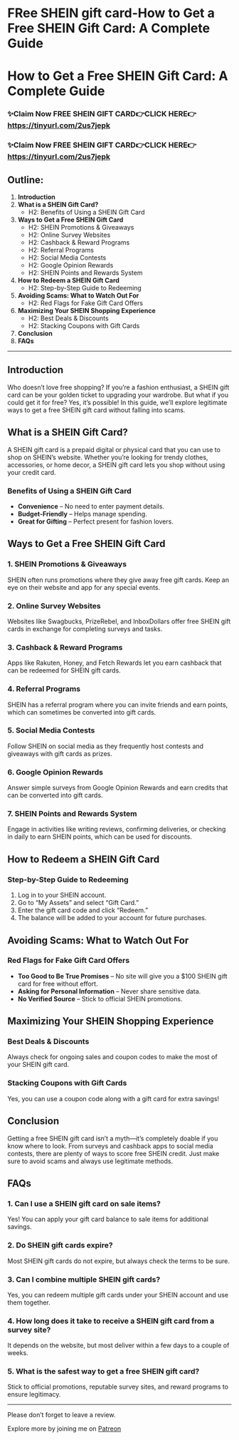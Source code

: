 # FRee SHEIN gift card-How to Get a Free SHEIN Gift Card: A Complete Guide
# **How to Get a Free SHEIN Gift Card: A Complete Guide**
### ✨Claim Now FREE SHEIN GIFT CARD👉CLICK HERE👉https://tinyurl.com/2us7jepk
### ✨Claim Now FREE SHEIN GIFT CARD👉CLICK HERE👉https://tinyurl.com/2us7jepk
## **Outline:**

1. **Introduction**
2. **What is a SHEIN Gift Card?**
   - H2: Benefits of Using a SHEIN Gift Card
3. **Ways to Get a Free SHEIN Gift Card**
   - H2: SHEIN Promotions & Giveaways
   - H2: Online Survey Websites
   - H2: Cashback & Reward Programs
   - H2: Referral Programs
   - H2: Social Media Contests
   - H2: Google Opinion Rewards
   - H2: SHEIN Points and Rewards System
4. **How to Redeem a SHEIN Gift Card**
   - H2: Step-by-Step Guide to Redeeming
5. **Avoiding Scams: What to Watch Out For**
   - H2: Red Flags for Fake Gift Card Offers
6. **Maximizing Your SHEIN Shopping Experience**
   - H2: Best Deals & Discounts
   - H2: Stacking Coupons with Gift Cards
7. **Conclusion**
8. **FAQs**

---

## **Introduction**

Who doesn’t love free shopping? If you’re a fashion enthusiast, a SHEIN gift card can be your golden ticket to upgrading your wardrobe. But what if you could get it for free? Yes, it’s possible! In this guide, we’ll explore legitimate ways to get a free SHEIN gift card without falling into scams.

## **What is a SHEIN Gift Card?**

A SHEIN gift card is a prepaid digital or physical card that you can use to shop on SHEIN’s website. Whether you’re looking for trendy clothes, accessories, or home decor, a SHEIN gift card lets you shop without using your credit card.

### **Benefits of Using a SHEIN Gift Card**
- **Convenience** – No need to enter payment details.
- **Budget-Friendly** – Helps manage spending.
- **Great for Gifting** – Perfect present for fashion lovers.

## **Ways to Get a Free SHEIN Gift Card**

### **1. SHEIN Promotions & Giveaways**
SHEIN often runs promotions where they give away free gift cards. Keep an eye on their website and app for any special events.

### **2. Online Survey Websites**
Websites like Swagbucks, PrizeRebel, and InboxDollars offer free SHEIN gift cards in exchange for completing surveys and tasks.

### **3. Cashback & Reward Programs**
Apps like Rakuten, Honey, and Fetch Rewards let you earn cashback that can be redeemed for SHEIN gift cards.

### **4. Referral Programs**
SHEIN has a referral program where you can invite friends and earn points, which can sometimes be converted into gift cards.

### **5. Social Media Contests**
Follow SHEIN on social media as they frequently host contests and giveaways with gift cards as prizes.

### **6. Google Opinion Rewards**
Answer simple surveys from Google Opinion Rewards and earn credits that can be converted into gift cards.

### **7. SHEIN Points and Rewards System**
Engage in activities like writing reviews, confirming deliveries, or checking in daily to earn SHEIN points, which can be used for discounts.

## **How to Redeem a SHEIN Gift Card**

### **Step-by-Step Guide to Redeeming**
1. Log in to your SHEIN account.
2. Go to “My Assets” and select “Gift Card.”
3. Enter the gift card code and click “Redeem.”
4. The balance will be added to your account for future purchases.

## **Avoiding Scams: What to Watch Out For**

### **Red Flags for Fake Gift Card Offers**
- **Too Good to Be True Promises** – No site will give you a $100 SHEIN gift card for free without effort.
- **Asking for Personal Information** – Never share sensitive data.
- **No Verified Source** – Stick to official SHEIN promotions.

## **Maximizing Your SHEIN Shopping Experience**

### **Best Deals & Discounts**
Always check for ongoing sales and coupon codes to make the most of your SHEIN gift card.

### **Stacking Coupons with Gift Cards**
Yes, you can use a coupon code along with a gift card for extra savings!

## **Conclusion**

Getting a free SHEIN gift card isn’t a myth—it’s completely doable if you know where to look. From surveys and cashback apps to social media contests, there are plenty of ways to score free SHEIN credit. Just make sure to avoid scams and always use legitimate methods.

## **FAQs**

### **1. Can I use a SHEIN gift card on sale items?**
Yes! You can apply your gift card balance to sale items for additional savings.

### **2. Do SHEIN gift cards expire?**
Most SHEIN gift cards do not expire, but always check the terms to be sure.

### **3. Can I combine multiple SHEIN gift cards?**
Yes, you can redeem multiple gift cards under your SHEIN account and use them together.

### **4. How long does it take to receive a SHEIN gift card from a survey site?**
It depends on the website, but most deliver within a few days to a couple of weeks.

### **5. What is the safest way to get a free SHEIN gift card?**
Stick to official promotions, reputable survey sites, and reward programs to ensure legitimacy.

---

Please don’t forget to leave a review.  

Explore more by joining me on [Patreon](https://www.patreon.com/jumma/shop/lifetime-access-to-my-exclusive-prompts-3213?utm_medium=clipboard_copy&utm_source=copyLink&utm_campaign=productshare_fan&utm_content=join_link)

